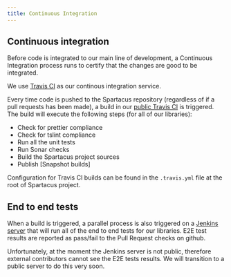 ```yaml
---
title: Continuous Integration
---
```


## Continuous integration

Before code is integrated to our main line of development, a Continuous Integration process runs to certify that the changes are good to be integrated.

We use [Travis CI](https://travis-ci.org) as our continous integration service.

Every time code is pushed to the Spartacus repository (regardless of if a pull requests has been made), a build in our [public Travis CI](https://travis-ci.org/SAP/cloud-commerce-spartacus-storefront) is triggered. The build will execute the following steps (for all of our libraries):

- Check for prettier compliance
- Check for tslint compliance
- Run all the unit tests
- Run Sonar checks
- Build the Spartacus project sources
- Publish [Snapshot builds]

Configuration for Travis CI builds can be found in the `.travis.yml` file at the root of Spartacus project.

## End to end tests

When a build is triggered, a parallel process is also triggered on a [Jenkins server](https://jkmaster.test.c3po.b2c.ydev.hybris.com) that will run all of the end to end tests for our libraries. E2E test results are reported as pass/fail to the Pull Request checks on github.

Unfortunately, at the moment the Jenkins server is not public, therefore external contributors cannot see the E2E tests results. We will transition to a public server to do this very soon.
